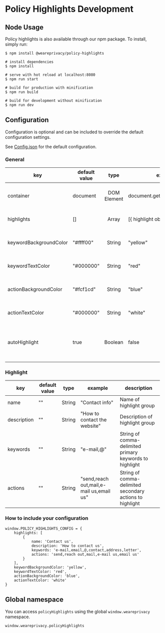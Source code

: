# Policy Highlights Development

## Node Usage

Policy highlights is also available through our npm package. To install, simply run:

```
$ npm install @weareprivacy/policy-highlights

# install dependencies
$ npm install

# serve with hot reload at localhost:8080
$ npm run start

# build for production with minification
$ npm run build

# build for development without minification
$ npm run dev
```

## Configuration

Configuration is optional and can be included to override the default configuration settings.

See [Config.json](https://github.com/weareprivacy/policy-highlights/blob/master/src/config.json) for the default configuration.

### General

| key | default value | type | example | description |
| --- | --- | :---: | --- | --- |
| container | document | DOM Element | document.getElementById('text') | Container where to search for keywords |
| highlights | [] | Array | [{ highlight object }] | Array of Highlight objects |
| keywordBackgroundColor | "#ffff00" | String | "yellow" | Default keyword background color |
| keywordTextColor | "#000000" | String | "red" | Default keyword text color |
| actionBackgroundColor | "#fcf1cd" | String | "blue" | Default action background color |
| actionTextColor | "#000000" | String | "white" | Default action text color |
| autoHighlight | true | Boolean | false | Automatically highlight keywords and actions on script initialization |

### Highlight

| key | default value | type | example | description |
| --- | --- | :---: | --- | --- |
| name | "" | String | "Contact info" | Name of highlight group |
| description | "" | String | "How to contact the website" | Description of highlight group |
| keywords | "" | String | "e-mail,@" | String of comma-delimited primary keywords to highlight |
| actions | "" | String | "send,reach out,mail,e-mail us,email us" | String of comma-delimited secondary actions to highlight |

### How to include your configuration

```
window.POLICY_HIGHLIGHTS_CONFIG = {
    highlights: [
        {
            name: 'Contact us',
            description: 'How to contact us',
            keywords: 'e-mail,email,@,contact,address,letter',
            actions: 'send,reach out,mail,e-mail us,email us'
        }
    ],
    keywordBackgroundColor: 'yellow',
    keywordTextColor: 'red',
    actionBackgroundColor: 'blue',
    actionTextColor: 'white'
}
```

## Global namespace

You can access `policyHighlights` using the global `window.weareprivacy` namespace.

`window.weareprivacy.policyHighlights`